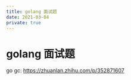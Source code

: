 ```yaml
---
title: golang 面试题
date: 2021-03-04
private: true
---
```

# golang 面试题
go gc: https://zhuanlan.zhihu.com/p/352871607